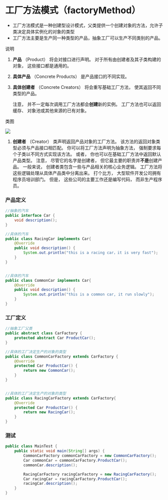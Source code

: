# 工厂方法模式（factoryMethod）

-   工厂方法模式是一种创建型设计模式，父类提供一个创建对象的方法，允许子类决定具体实例化的对象的类型
-   工厂方法主要是生产同一种类型的产品，抽象工厂可以生产不同类别的产品。

说明

1.  &#x20; **产品** （Product） 将会对接口进行声明。 对于所有由创建者及其子类构建的对象， 这些接口都是通用的。
2.  &#x20;**具体产品** （Concrete Products） 是产品接口的不同实现。
3.  **具体创建者** （Concrete Creators） 将会重写基础工厂方法， 使其返回不同类型的产品。

    注意， 并不一定每次调用工厂方法都会**创建**新的实例。 工厂方法也可以返回缓存、 对象池或其他来源的已有对象。

类图

![](https://notes-pic-cjs.oss-cn-chengdu.aliyuncs.com/obsidian/image_sVBhZrszfl.png)

1.  **创建者** （Creator） 类声明返回产品对象的工厂方法。 该方法的返回对象类型必须与产品接口相匹配。
    你可以将工厂方法声明为抽象方法， 强制要求每个子类以不同方式实现该方法。 或者， 你也可以在基础工厂方法中返回默认产品类型。
    注意， 尽管它的名字是创建者， 但它最主要的职责并**不是**创建产品。 一般来说， 创建者类包含一些与产品相关的核心业务逻辑。 工厂方法将这些逻辑处理从具体产品类中分离出来。 打个比方， 大型软件开发公司拥有程序员培训部门。 但是， 这些公司的主要工作还是编写代码， 而非生产程序员。

### 产品定义

```java
//抽象的汽车
public interface Car {
    void description();
}

//具体的汽车
public class RacingCar implements Car{
    @Override
    public void description() {
        System.out.println("this is a racing car，it is very fast");
    }
}


//具体的汽车
public class CommonCar implements Car{
    @Override
    public void description() {
        System.out.println("this is a common car, it run slowly");
    }
}


```

### 工厂定义

```java
//抽象工厂父类
public abstract class CarFactory {
    protected abstract Car ProductCar();
}

//具体的工厂决定生产的对象的类型
public class CommonCarFactory extends CarFactory {
    @Override
    protected Car ProductCar() {
        return new CommonCar();
    }
}


//具体的工厂决定生产的对象的类型
public class RacingCarFactory extends CarFactory{
    @Override
    protected Car ProductCar() {
        return new RacingCar();
    }
}

```

### 测试

```java
public class MainTest {
    public static void main(String[] args) {
        CommonCarFactory commonCarFactory = new CommonCarFactory();
        Car commonCar = commonCarFactory.ProductCar();
        commonCar.description();

        RacingCarFactory racingCarFactory = new RacingCarFactory();
        Car racingCar = racingCarFactory.ProductCar();
        racingCar.description();
    }
}

```

